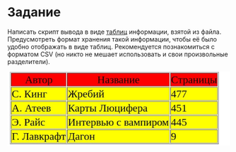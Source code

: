 # Задание

Написать скрипт вывода в виде [таблиц](https://knureigs.github.io/itech/lb/ITech1_PHP/images/table.JPG) информации, взятой из файла. Предусмотреть формат хранения такой информации, чтобы её было удобно отображать в виде таблиц. Рекомендуется познакомиться с форматом CSV (но никто не мешает использовать и свои произвольные разделители).

<img src="./res/res.jpg" alt="Result" title="Img res">
